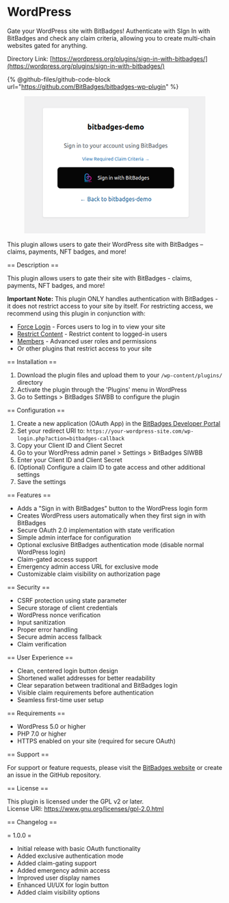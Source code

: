 # WordPress

Gate your WordPress site with BitBadges! Authenticate with SIgn In with BitBadges and check any claim criteria, allowing you to create multi-chain websites gated for anything.

Directory Link: [https://wordpress.org/plugins/sign-in-with-bitbadges/](https://wordpress.org/plugins/sign-in-with-bitbadges/)

{% @github-files/github-code-block url="https://github.com/BitBadges/bitbadges-wp-plugin" %}

<figure><img src="../../../../.gitbook/assets/image (11).png" alt=""><figcaption></figcaption></figure>

This plugin allows users to gate their WordPress site with BitBadges – claims, payments, NFT badges, and more!

\== Description ==

This plugin allows users to gate their site with BitBadges - claims, payments, NFT badges, and more!

**Important Note:** This plugin ONLY handles authentication with BitBadges - it does not restrict access to your site by itself. For restricting access, we recommend using this plugin in conjunction with:

* [Force Login](https://wordpress.org/plugins/wp-force-login/) - Forces users to log in to view your site
* [Restrict Content](https://wordpress.org/plugins/restrict-content/) - Restrict content to logged-in users
* [Members](https://wordpress.org/plugins/members/) - Advanced user roles and permissions
* Or other plugins that restrict access to your site

\== Installation ==

1. Download the plugin files and upload them to your `/wp-content/plugins/` directory
2. Activate the plugin through the 'Plugins' menu in WordPress
3. Go to Settings > BitBadges SIWBB to configure the plugin

\== Configuration ==

1. Create a new application (OAuth App) in the [BitBadges Developer Portal](https://bitbadges.io/developer)
2. Set your redirect URI to: `https://your-wordpress-site.com/wp-login.php?action=bitbadges-callback`
3. Copy your Client ID and Client Secret
4. Go to your WordPress admin panel > Settings > BitBadges SIWBB
5. Enter your Client ID and Client Secret
6. (Optional) Configure a claim ID to gate access and other additional settings
7. Save the settings

\== Features ==

* Adds a "Sign in with BitBadges" button to the WordPress login form
* Creates WordPress users automatically when they first sign in with BitBadges
* Secure OAuth 2.0 implementation with state verification
* Simple admin interface for configuration
* Optional exclusive BitBadges authentication mode (disable normal WordPress login)
* Claim-gated access support
* Emergency admin access URL for exclusive mode
* Customizable claim visibility on authorization page

\== Security ==

* CSRF protection using state parameter
* Secure storage of client credentials
* WordPress nonce verification
* Input sanitization
* Proper error handling
* Secure admin access fallback
* Claim verification

\== User Experience ==

* Clean, centered login button design
* Shortened wallet addresses for better readability
* Clear separation between traditional and BitBadges login
* Visible claim requirements before authentication
* Seamless first-time user setup

\== Requirements ==

* WordPress 5.0 or higher
* PHP 7.0 or higher
* HTTPS enabled on your site (required for secure OAuth)

\== Support ==

For support or feature requests, please visit the [BitBadges website](https://bitbadges.io) or create an issue in the GitHub repository.

\== License ==

This plugin is licensed under the GPL v2 or later.\
License URI: https://www.gnu.org/licenses/gpl-2.0.html

\== Changelog ==

\= 1.0.0 =

* Initial release with basic OAuth functionality
* Added exclusive authentication mode
* Added claim-gating support
* Added emergency admin access
* Improved user display names
* Enhanced UI/UX for login button
* Added claim visibility options

